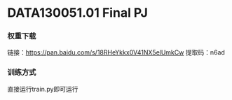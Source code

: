 # DATA130051.01 Final PJ

### 权重下载
   链接：https://pan.baidu.com/s/18RHeYkkx0V41NX5elUmkCw 提取码：n6ad 
### 训练方式
  直接运行train.py即可运行

